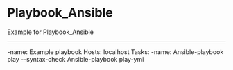# Playbook_Ansible
Example for Playbook_Ansible


---
-name: Example playbook
Hosts: localhost
Tasks:
   -name:
Ansible-playbook play --syntax-check
Ansible-playbook play-ymi
